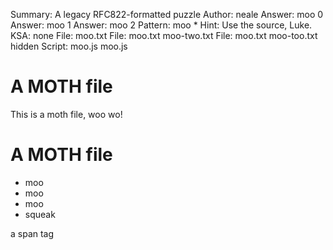 Summary: A legacy RFC822-formatted puzzle
Author: neale
Answer: moo 0
Answer: moo 1
Answer: moo 2
Pattern: moo *
Hint: Use the source, Luke.
KSA: none
File: moo.txt
File: moo.txt moo-two.txt
File: moo.txt moo-too.txt hidden
Script: moo.js moo.js

A MOTH file
===========

This is a moth file, woo wo!

# A MOTH file

* moo
* moo
* moo
* squeak

<span class="moo">a span tag</span>
